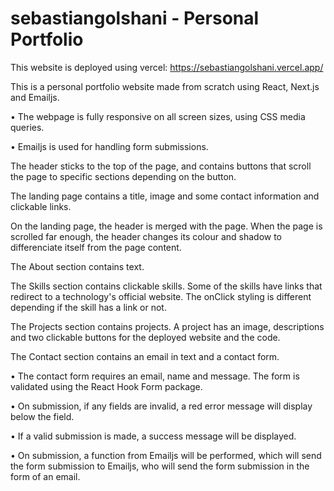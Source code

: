 # sebastiangolshani - Personal Portfolio

This website is deployed using vercel: https://sebastiangolshani.vercel.app/

This is a personal portfolio website made from scratch using React, Next.js and Emailjs.

• The webpage is fully responsive on all screen sizes, using CSS media queries.

• Emailjs is used for handling form submissions.

The header sticks to the top of the page, and contains buttons that scroll the page to specific sections depending on the button.

The landing page contains a title, image and some contact information and clickable links.

On the landing page, the header is merged with the page. When the page is scrolled far enough, the header changes its colour and shadow to differenciate itself from the page content.

The About section contains text.

The Skills section contains clickable skills. 
Some of the skills have links that redirect to a technology's official website. 
The onClick styling is different depending if the skill has a link or not.

The Projects section contains projects. A project has an image, descriptions and two clickable buttons for the deployed website and the code.

The Contact section contains an email in text and a contact form.

• The contact form requires an email, name and message. The form is validated using the React Hook Form package. 

• On submission, if any fields are invalid, a red error message will display below the field. 

• If a valid submission is made, a success message will be displayed. 

• On submission, a function from Emailjs will be performed, which will send the form submission to Emailjs, who will send the form submission in the form of an email.
